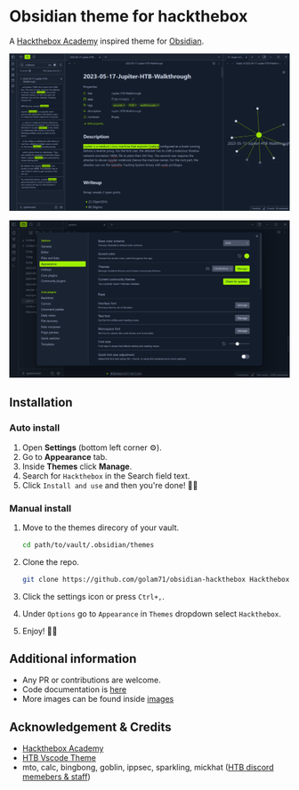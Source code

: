 # Obsidian theme for hackthebox

A [Hackthebox Academy](https://academy.hackthebox.com/) inspired theme for [Obsidian](https://obsidian.md/).

![Image of htb obsidian theme](img/image1.png)

![Image of htb obsidian theme](img/image2.png)

## Installation

### Auto install

1. Open **Settings** (bottom left corner ⚙️).
1. Go to **Appearance** tab.
1. Inside **Themes** click **Manage**.
1. Search for `Hackthebox` in the Search field text.
1. Click `Install and use` and then you're done! 🎉🥳

### Manual install

1. Move to the themes direcory of your vault.

   ```bash
   cd path/to/vault/.obsidian/themes
   ```

1. Clone the repo.
   ```bash
   git clone https://github.com/golam71/obsidian-hackthebox Hackthebox
   ```
1. Click the settings icon or press `Ctrl+,`.

1. Under `Options` go to `Appearance` in `Themes` dropdown select `Hackthebox`.

1. Enjoy! 🎉🥳

## Additional information

- Any PR or contributions are welcome.
- Code documentation is [here](code.md)
- More images can be found inside [images](img)

## Acknowledgement & Credits

- [Hackthebox Academy](https://academy.hackthebox.com/)
- [HTB Vscode Theme](https://github.com/silofy/hackthebox)
- mto, calc, bingbong, goblin, ippsec, sparkling, mickhat ([HTB discord memebers & staff](https://discord.com/invite/hackthebox))
